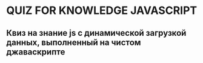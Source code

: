 # QUIZ FOR KNOWLEDGE JAVASCRIPT
## Квиз на знание js с динамической загрузкой данных, выполненный на чистом джаваскрипте
